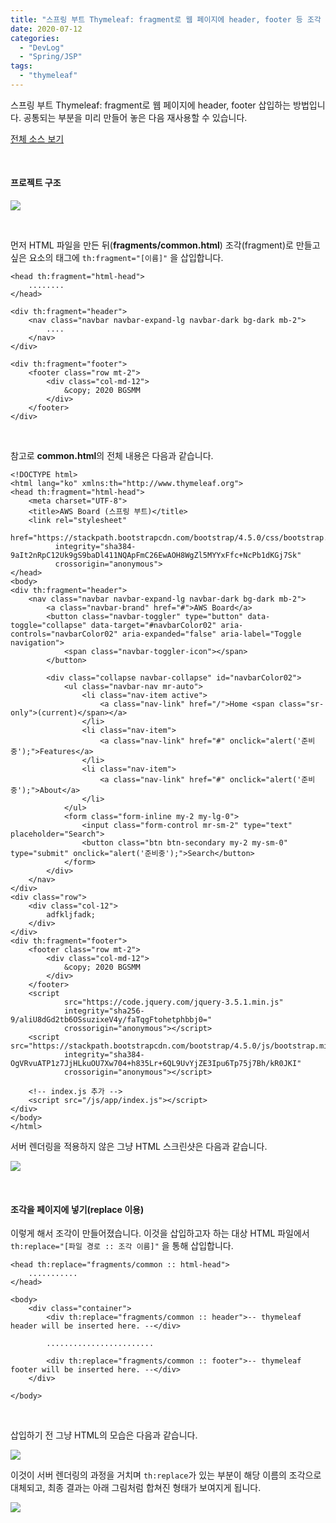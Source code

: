 ```yaml
---
title: "스프링 부트 Thymeleaf: fragment로 웹 페이지에 header, footer 등 조각 삽입"
date: 2020-07-12
categories: 
  - "DevLog"
  - "Spring/JSP"
tags: 
  - "thymeleaf"
---
```


스프링 부트 Thymeleaf: fragment로 웹 페이지에 header, footer 삽입하는 방법입니다. 공통되는 부분을 미리 만들어 놓은 다음 재사용할 수 있습니다.

[전체 소스 보기](https://github.com/ayaysir/awsboard/tree/master/src/main/resources/templates)

 

#### **프로젝트 구조**

 ![](/assets/img/wp-content/uploads/2020/07/-2020-07-12-오후-7.58.56-e1594551583295.png)

 

먼저 HTML 파일을 만든 뒤(**fragments/common.html**) 조각(fragment)로 만들고 싶은 요소의 태그에 `th:fragment="[이름]"` 을 삽입합니다.

```
<head th:fragment="html-head">
    ........
</head>
```

```
<div th:fragment="header">
    <nav class="navbar navbar-expand-lg navbar-dark bg-dark mb-2">
        ....
    </nav>
</div>
```

```
<div th:fragment="footer">
    <footer class="row mt-2">
        <div class="col-md-12">
            &copy; 2020 BGSMM
        </div>
    </footer>
</div>
```

 

참고로 **common.html**의 전체 내용은 다음과 같습니다.

```
<!DOCTYPE html>
<html lang="ko" xmlns:th="http://www.thymeleaf.org">
<head th:fragment="html-head">
    <meta charset="UTF-8">
    <title>AWS Board (스프링 부트)</title>
    <link rel="stylesheet"
          href="https://stackpath.bootstrapcdn.com/bootstrap/4.5.0/css/bootstrap.min.css"
          integrity="sha384-9aIt2nRpC12Uk9gS9baDl411NQApFmC26EwAOH8WgZl5MYYxFfc+NcPb1dKGj7Sk"
          crossorigin="anonymous">
</head>
<body>
<div th:fragment="header">
    <nav class="navbar navbar-expand-lg navbar-dark bg-dark mb-2">
        <a class="navbar-brand" href="#">AWS Board</a>
        <button class="navbar-toggler" type="button" data-toggle="collapse" data-target="#navbarColor02" aria-controls="navbarColor02" aria-expanded="false" aria-label="Toggle navigation">
            <span class="navbar-toggler-icon"></span>
        </button>

        <div class="collapse navbar-collapse" id="navbarColor02">
            <ul class="navbar-nav mr-auto">
                <li class="nav-item active">
                    <a class="nav-link" href="/">Home <span class="sr-only">(current)</span></a>
                </li>
                <li class="nav-item">
                    <a class="nav-link" href="#" onclick="alert('준비중');">Features</a>
                </li>
                <li class="nav-item">
                    <a class="nav-link" href="#" onclick="alert('준비중');">About</a>
                </li>
            </ul>
            <form class="form-inline my-2 my-lg-0">
                <input class="form-control mr-sm-2" type="text" placeholder="Search">
                <button class="btn btn-secondary my-2 my-sm-0" type="submit" onclick="alert('준비중');">Search</button>
            </form>
        </div>
    </nav>
</div>
<div class="row">
    <div class="col-12">
        adfkljfadk;
    </div>
</div>
<div th:fragment="footer">
    <footer class="row mt-2">
        <div class="col-md-12">
            &copy; 2020 BGSMM
        </div>
    </footer>
    <script
            src="https://code.jquery.com/jquery-3.5.1.min.js"
            integrity="sha256-9/aliU8dGd2tb6OSsuzixeV4y/faTqgFtohetphbbj0="
            crossorigin="anonymous"></script>
    <script src="https://stackpath.bootstrapcdn.com/bootstrap/4.5.0/js/bootstrap.min.js"
            integrity="sha384-OgVRvuATP1z7JjHLkuOU7Xw704+h835Lr+6QL9UvYjZE3Ipu6Tp75j7Bh/kR0JKI"
            crossorigin="anonymous"></script>

    <!-- index.js 추가 -->
    <script src="/js/app/index.js"></script>
</div>
</body>
</html>
```

서버 렌더링을 적용하지 않은 그냥 HTML 스크린샷은 다음과 같습니다.

 ![](/assets/img/wp-content/uploads/2020/07/스크린샷-2020-07-12-오후-8.10.40.png)

 

#### **조각을 페이지에 넣기(replace 이용)**

이렇게 해서 조각이 만들어졌습니다. 이것을 삽입하고자 하는 대상 HTML 파일에서 `th:replace="[파일 경로 :: 조각 이름]"` 을 통해 삽입합니다.

```
<head th:replace="fragments/common :: html-head">
    ...........
</head>
```

```
<body>
    <div class="container">
        <div th:replace="fragments/common :: header">-- thymeleaf header will be inserted here. --</div>

        ........................

        <div th:replace="fragments/common :: footer">-- thymeleaf footer will be inserted here. --</div>
    </div>

</body>
```

 

삽입하기 전 그냥 HTML의 모습은 다음과 같습니다.

 ![](/assets/img/wp-content/uploads/2020/07/스크린샷-2020-07-12-오후-8.12.10.png)

이것이 서버 렌더링의 과정을 거치며 `th:replace`가 있는 부분이 해당 이름의 조각으로 대체되고, 최종 결과는 아래 그림처럼 합쳐진 형태가 보여지게 됩니다.

 ![](/assets/img/wp-content/uploads/2020/07/스크린샷-2020-07-12-오후-8.13.55.png)

